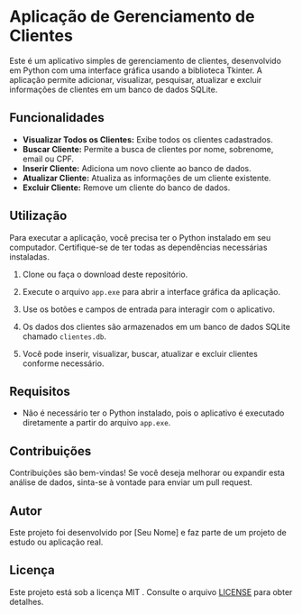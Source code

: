 # Aplicação de Gerenciamento de Clientes

Este é um aplicativo simples de gerenciamento de clientes, desenvolvido em Python com uma interface gráfica usando a biblioteca Tkinter. A aplicação permite adicionar, visualizar, pesquisar, atualizar e excluir informações de clientes em um banco de dados SQLite.

## Funcionalidades

- **Visualizar Todos os Clientes:** Exibe todos os clientes cadastrados.
- **Buscar Cliente:** Permite a busca de clientes por nome, sobrenome, email ou CPF.
- **Inserir Cliente:** Adiciona um novo cliente ao banco de dados.
- **Atualizar Cliente:** Atualiza as informações de um cliente existente.
- **Excluir Cliente:** Remove um cliente do banco de dados.

## Utilização

Para executar a aplicação, você precisa ter o Python instalado em seu computador. Certifique-se de ter todas as dependências necessárias instaladas.

1. Clone ou faça o download deste repositório.

2. Execute o arquivo `app.exe` para abrir a interface gráfica da aplicação.

3. Use os botões e campos de entrada para interagir com o aplicativo.

4. Os dados dos clientes são armazenados em um banco de dados SQLite chamado `clientes.db`.

5. Você pode inserir, visualizar, buscar, atualizar e excluir clientes conforme necessário.

## Requisitos

- Não é necessário ter o Python instalado, pois o aplicativo é executado diretamente a partir do arquivo `app.exe`.

## Contribuições

Contribuições são bem-vindas! Se você deseja melhorar ou expandir esta análise de dados, sinta-se à vontade para enviar um pull request.

## Autor

Este projeto foi desenvolvido por [Seu Nome] e faz parte de um projeto de estudo ou aplicação real.

## Licença

Este projeto está sob a licença MIT . Consulte o arquivo [LICENSE](LICENSE) para obter detalhes.

